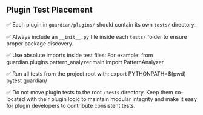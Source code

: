 


## Plugin Test Placement

✅ Each plugin in `guardian/plugins/` should contain its own `tests/` directory.

✅ Always include an `__init__.py` file inside each `tests/` folder to ensure proper package discovery.

✅ Use absolute imports inside test files:
  For example:
  from guardian.plugins.pattern_analyzer.main import PatternAnalyzer

✅ Run all tests from the project root with:
  export PYTHONPATH=$(pwd)
  pytest guardian/

✅ Do not move plugin tests to the root `/tests` directory. Keep them co-located with their plugin logic to maintain modular integrity and make it easy for plugin developers to contribute consistent tests.